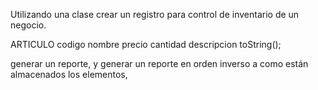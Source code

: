 Utilizando una clase crear un registro para control de inventario de un negocio.

ARTICULO
codigo
nombre
precio
cantidad
descripcion
toString();


generar un reporte, y generar un reporte en orden inverso a como están almacenados los elementos,
